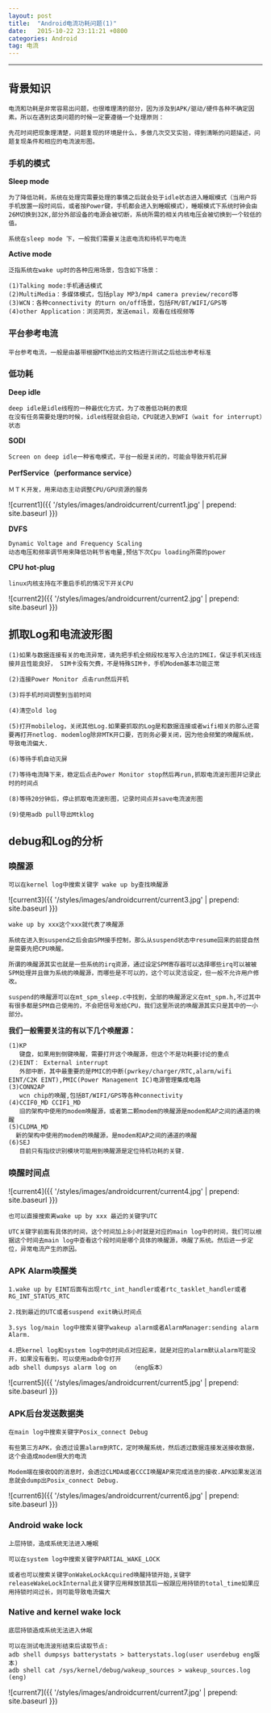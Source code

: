 ```yaml
---
layout: post
title:  "Android电流功耗问题(1)"
date:   2015-10-22 23:11:21 +0800
categories: Android
tag: 电流
---
```


-----------------------

## 背景知识

    电流和功耗是非常容易出问题，也很难理清的部分，因为涉及到APK/驱动/硬件各种不确定因素。所以在遇到这类问题的时候一定要遵循一个处理原则：
    
    先花时间把现象理清楚，问题复现的环境是什么，多做几次交叉实验，得到清晰的问题描述，问题复现条件和相应的电流波形图。

### 手机的模式

**Sleep mode**

    为了降低功耗，系统在处理完需要处理的事情之后就会处于idle状态进入睡眠模式（当用户将手机放置一段时间后，或者按Power键，手机都会进入到睡眠模式），睡眠模式下系统时钟会由26M切换到32K,部分外部设备的电源会被切断，系统所需的相关内核电压会被切换到一个较低的值。

    系统在sleep mode 下，一般我们需要关注底电流和待机平均电流

**Active mode**

    泛指系统在wake up时的各种应用场景，包含如下场景：

    (1)Talking mode:手机通话模式
    (2)MultiMedia：多媒体模式，包括play MP3/mp4 camera preview/record等
    (3)WCN：各种connectivity 的turn on/off场景，包括FM/BT/WIFI/GPS等
    (4)other Application：浏览网页，发送email，观看在线视频等

### 平台参考电流

    平台参考电流，一般是由基带根据MTK给出的文档进行测试之后给出参考标准


### 低功耗

**Deep idle**

    deep idle是idle线程的一种最优化方式，为了改善低功耗的表现
    在没有任务需要处理的时候，idle线程就会启动，CPU就进入到WFI（wait for interrupt）状态

**SODI**

    Screen on deep idle一种省电模式，平台一般是关闭的，可能会导致开机花屏

**PerfService（performance service）**

    ＭＴＫ开发，用来动态主动调整CPU/GPU资源的服务


![current1]({{ '/styles/images/androidcurrent/current1.jpg' | prepend: site.baseurl  }})

**DVFS**

    Dynamic Voltage and Frequency Scaling
    动态电压和频率调节用来降低功耗节省电量,预估下次Cpu loading所需的power

**CPU hot-plug**

    linux内核支持在不重启手机的情况下开关CPU

![current2]({{ '/styles/images/androidcurrent/current2.jpg' | prepend: site.baseurl  }})


## 抓取Log和电流波形图

    (1)如果与数据连接有关的电流异常，请先把手机全频段校准写入合法的IMEI，保证手机天线连接并且性能良好， SIM卡没有欠费，不是特殊SIM卡，手机Modem基本功能正常

    (2)连接Power Monitor 点击run然后开机

    (3)将手机时间调整到当前时间

    (4)清空old log

    (5)打开mobilelog，关闭其他Log.如果要抓取的Log是和数据连接或者wifi相关的那么还需要再打开netlog. modemlog除非MTK开口要，否则务必要关闭，因为他会频繁的唤醒系统，导致电流偏大.

    (6)等待手机自动灭屏

    (7)等待电流降下来，稳定后点击Power Monitor stop然后再run,抓取电流波形图并记录此时的时间点

    (8)等待20分钟后，停止抓取电流波形图，记录时间点并save电流波形图

    (9)使用adb pull导出Mtklog


## debug和Log的分析

### 唤醒源

    可以在kernel log中搜索关键字 wake up by查找唤醒源

![current3]({{ '/styles/images/androidcurrent/current3.jpg' | prepend: site.baseurl  }})

    wake up by xxx这个xxx就代表了唤醒源
    
    系统在进入到suspend之后会由SPM接手控制，那么从suspend状态中resume回来的前提自然是需要先把CPU唤醒。
    
    所谓的唤醒源其实也就是一些系统的irq资源，通过设定SPM寄存器可以选择哪些irq可以被被SPM处理并且做为系统的唤醒源，而哪些是不可以的，这个可以灵活设定，但一般不允许用户修改。
    
    suspend的唤醒源可以在mt_spm_sleep.c中找到，全部的唤醒源定义在mt_spm.h,不过其中有很多都是SPM自己使用的，不会把信号发给CPU，我们这里所说的唤醒源其实只是其中的一小部分。

**我们一般需要关注的有以下几个唤醒源：**

    (1)KP
       键盘，如果用到侧键唤醒，需要打开这个唤醒源，但这个不是功耗要讨论的重点
    (2)EINT： External interrupt
       外部中断，其中最重要的是PMIC的中断(pwrkey/charger/RTC,alarm/wifi EINT/C2K EINT),PMIC(Power Management IC)电源管理集成电路
    (3)CONN2AP
       wcn chip的唤醒,包括BT/WIFI/GPS等各种connectivity
    (4)CCIF0_MD CCIF1_MD
       旧的架构中使用的modem唤醒源，或者第二颗modem的唤醒源是modem和AP之间的通道的唤醒
    (5)CLDMA_MD
      新的架构中使用的modem的唤醒源，是modem和AP之间的通道的唤醒
    (6)SEJ
       目前只有指纹识别模块可能用到唤醒源是定位待机功耗的关键.


### 唤醒时间点

![current4]({{ '/styles/images/androidcurrent/current4.jpg' | prepend: site.baseurl  }})

    也可以直接搜索离wake up by xxx 最近的关键字UTC
    
    UTC关键字前面有具体的时间，这个时间加上8小时就是对应的main log中的时间，我们可以根据这个时间去main log中查看这个段时间是哪个具体的唤醒源，唤醒了系统。然后进一步定位，异常电流产生的原因。

### APK Alarm唤醒类
  
    1.wake up by EINT后面有出现rtc_int_handler或者rtc_tasklet_handler或者RG_INT_STATUS_RTC

    2.找到最近的UTC或者suspend exit确认时间点

    3.sys log/main log中搜索关键字wakeup alarm或者AlarmManager:sending alarm Alarm.

    4.把kernel log和system log中的时间点对应起来，就是对应的alarm默认alarm可能没开，如果没有看到，可以使用adb命令打开 
    adb shell dumpsys alarm log on    （eng版本）    

![current5]({{ '/styles/images/androidcurrent/current5.jpg' | prepend: site.baseurl  }})

### APK后台发送数据类

    在main log中搜索关键字Posix_connect Debug

    有些第三方APK，会透过设置alarm到RTC，定时唤醒系统，然后透过数据连接发送接收数据，这个会造成modem很大的电流

    Modem端在接收QQ的消息时，会透过CLMDA或者CCCI唤醒AP来完成消息的接收.APK如果发送消息就会dump出Posix_connect Debug. 

![current6]({{ '/styles/images/androidcurrent/current6.jpg' | prepend: site.baseurl  }})

### Android wake lock

    上层持锁，造成系统无法进入睡眠

    可以在system log中搜索关键字PARTIAL_WAKE_LOCK

    或者也可以搜索关键字onWakeLockAcquired唤醒持锁开始,关键字releaseWakeLockInternal此关键字应用释放锁其后一般跟应用持锁的total_time如果应用持锁时间过长，则可能导致电流偏大    


### Native and kernel wake lock 

    底层持锁造成系统无法进入休眠

    可以在测试电流波形结束后读取节点:
    adb shell dumpsys batterystats > batterystats.log(user userdebug eng版本)
    adb shell cat /sys/kernel/debug/wakeup_sources > wakeup_sources.log (eng)


![current7]({{ '/styles/images/androidcurrent/current7.jpg' | prepend: site.baseurl  }})
